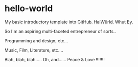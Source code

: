 # hello-world
My basic introductory template into GitHub. HaiWürld. Whut Ey.

So I'm an aspiring multi-faceted entrepreneur of sorts..

Programming and design, etc...

Music, Film, Literature, etc....

Blah, blah, blah.....
Oh, and......
Peace & Love
!!!!!!!
